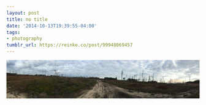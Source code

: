 ```yaml
---
layout: post
title: no title
date: '2014-10-13T19:39:55-04:00'
tags:
- photography
tumblr_url: https://reinke.co/post/99948069457
---
```

 ![](/tumblr_files/tumblr_ndepqjwiVM1r0n9zqo1_1280.jpg)  

